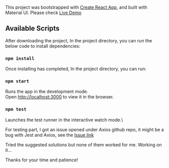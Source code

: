 This project was bootstrapped with [Create React App](https://github.com/facebook/create-react-app), and built with Material UI. Please check [Live Demo](https://frontend-challenge-sooty.vercel.app/)

## Available Scripts

After downloading the project, In the project directory, you can run the below code to install dependencies:

### `npm install`

Once installing has completed, In the project directory, you can run:

### `npm start`

Runs the app in the development mode.\
Open [http://localhost:3000](http://localhost:3000) to view it in the browser.

### `npm test`

Launches the test runner in the interactive watch mode.\

For testing part, I got an issue opened under Axios github repo, it might be a bug with Jest and Axios, see the [Issue link](https://github.com/axios/axios/issues/5026)

Tried the suggested solutions but none of them worked for me. Working on it...

Thanks for your time and patience!
